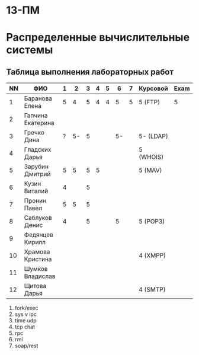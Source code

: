 # 13-ПМ
# Распределенные вычислительные системы

## Таблица выполнения лабораторных работ

| NN  | ФИО               | 1   | 2   | 3   | 4   | 5   | 6   | 7   | Курсовой  | Exam |
| --- | ----------------- | --- | --- | --- | --- | --- | --- | --- | --------- | ---- |
| 1   | Баранова Елена    | 5   | 4   | 5   | 4   | 4   | 5   | 5   | 5 (FTP)   | 5    |
| 2   | Гапчина Екатерина |     |     |     |     |     |     |     |           |      |
| 3   | Гречко Дина       | ?   | 5-  | 5   |     |     | 5-  |     | 5- (LDAP) |      |
| 4   | Гладских Дарья    |     |     |     |     |     |     |     | 5 (WHOIS) |      |
| 5   | Зарубин Дмитрий   | 5   | 5   | 5   | 5   |     |     |     | 5   (MAV) |      |
| 6   | Кузин Виталий     | 4   |     | 5   |     |     |     |     |           |      |
| 7   | Пронин Павел      | 5   | 5   | 5   |     |     |     |     |           |      |
| 8   | Саблуков Денис    | 4   |     | 5   |     |     | 5   |     | 5 (POP3)  |      |
| 9   | Федянцев Кирилл   |     |     |     |     |     |     |     |           |      |
| 10  | Храмова Кристина  |     |     |     |     |     |     |     | 4 (XMPP)  |      |
| 11  | Шумков Владислав  |     |     |     |     |     |     |     |           |      |
| 12  | Щитова Дарья      |     |     |     |     |     |     |     | 4 (SMTP)  |      |

1. fork/exec
2. sys v ipc
3. time udp
4. tcp chat
5. rpc
6. rmi
7. soap/rest

